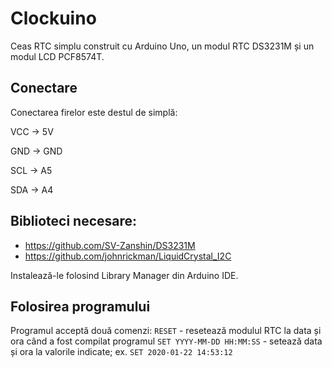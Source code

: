 # Clockuino

Ceas RTC simplu construit cu Arduino Uno, un modul RTC DS3231M și un modul LCD PCF8574T.

## Conectare

Conectarea firelor este destul de simplă:

VCC -> 5V

GND -> GND

SCL -> A5

SDA -> A4

## Biblioteci necesare:

 - https://github.com/SV-Zanshin/DS3231M
 - https://github.com/johnrickman/LiquidCrystal_I2C

Instalează-le folosind Library Manager din Arduino IDE.

## Folosirea programului

Programul acceptă două comenzi:
`RESET` - resetează modulul RTC la data și ora când a fost compilat programul
`SET YYYY-MM-DD HH:MM:SS` - setează data și ora la valorile indicate; ex. `SET 2020-01-22 14:53:12`
